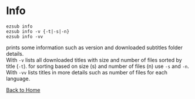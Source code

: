 
# Info

```shell
ezsub info
ezsub info -v {-t|-s|-n}
ezsub info -vv
```

prints some information such as version and downloaded subtitles folder details.  
With `-v` lists all downloaded titles with size and number of files sorted by title (`-t`). for sorting based on size (s) and number of files (n) use `-s` and `-n`.  
With `-vv` lists titles in more details such as number of files for each language.  

[Back to Home](./ReadMe.md)
